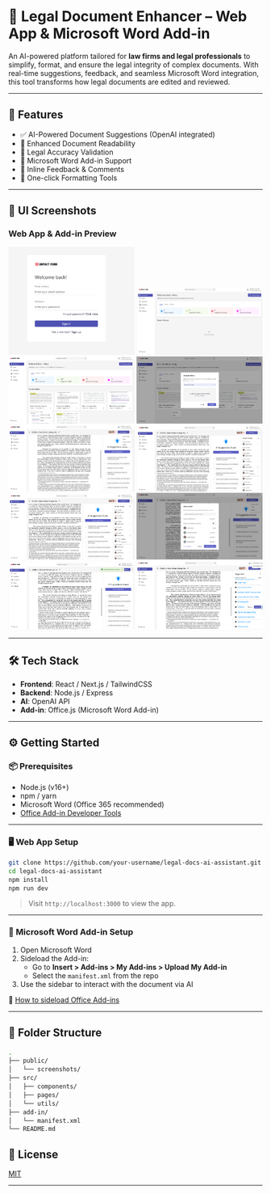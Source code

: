# 🧠 Legal Document Enhancer – Web App & Microsoft Word Add-in

An AI-powered platform tailored for **law firms and legal professionals** to simplify, format, and ensure the legal integrity of complex documents. With real-time suggestions, feedback, and seamless Microsoft Word integration, this tool transforms how legal documents are edited and reviewed.

---

## 🚀 Features

- ✅ AI-Powered Document Suggestions (OpenAI integrated)
- 📄 Enhanced Document Readability
- 🔐 Legal Accuracy Validation
- 🧩 Microsoft Word Add-in Support
- 💬 Inline Feedback & Comments
- 🎯 One-click Formatting Tools

---

## 📸 UI Screenshots

### Web App & Add-in Preview

<p float="left">
  <img src="./public/screenshots/UI-1.png" width="250"/>
  <img src="./public/screenshots/UI-2.png" width="250"/>
  <img src="./public/screenshots/UI-3.png" width="250"/>
  <img src="./public/screenshots/UI-4.png" width="250"/>
  <img src="./public/screenshots/UI-5.png" width="250"/>
  <img src="./public/screenshots/UI-6.png" width="250"/>
  <img src="./public/screenshots/UI-7.png" width="250"/>
  <img src="./public/screenshots/UI-8.png" width="250"/>
  <img src="./public/screenshots/UI-9.png" width="250"/>
  <img src="./public/screenshots/UI-10.png" width="250"/>
</p>

---

## 🛠️ Tech Stack

- **Frontend**: React / Next.js / TailwindCSS
- **Backend**: Node.js / Express
- **AI**: OpenAI API
- **Add-in**: Office.js (Microsoft Word Add-in)

---

## ⚙️ Getting Started

### 📦 Prerequisites

- Node.js (v16+)
- npm / yarn
- Microsoft Word (Office 365 recommended)
- [Office Add-in Developer Tools](https://learn.microsoft.com/en-us/office/dev/add-ins/)

---

### 🖥️ Web App Setup

```bash
git clone https://github.com/your-username/legal-docs-ai-assistant.git
cd legal-docs-ai-assistant
npm install
npm run dev
```

> Visit `http://localhost:3000` to view the app.

---

### 🧩 Microsoft Word Add-in Setup

1. Open Microsoft Word
2. Sideload the Add-in:
   - Go to **Insert > Add-ins > My Add-ins > Upload My Add-in**
   - Select the `manifest.xml` from the repo
3. Use the sidebar to interact with the document via AI

📘 [How to sideload Office Add-ins](https://learn.microsoft.com/en-us/office/dev/add-ins/testing/sideload-office-add-ins-for-testing)

---

## 📁 Folder Structure

```bash
.
├── public/
│   └── screenshots/
├── src/
│   ├── components/
│   ├── pages/
│   └── utils/
├── add-in/
│   └── manifest.xml
└── README.md
```

## 📄 License

[MIT](./LICENSE)

---
